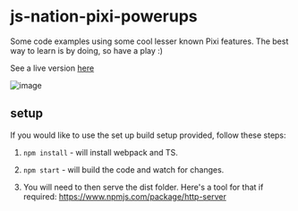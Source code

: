 # js-nation-pixi-powerups
Some code examples using some cool lesser known Pixi features. 
The best way to learn is by doing, so have a play :)

See a live version [here](http://js-nation.goodboydigital.com/main/)

![image](https://user-images.githubusercontent.com/3112434/118474451-fd27e580-b702-11eb-895f-c035ee2772c0.png)

## setup ##

If you would like to use the set up build setup provided, follow these steps:

1. `npm install` - will install webpack and TS.

2. `npm start` - will build the code and watch for changes.

3. You will need to then serve the dist folder. Here's a tool for that if required: https://www.npmjs.com/package/http-server




